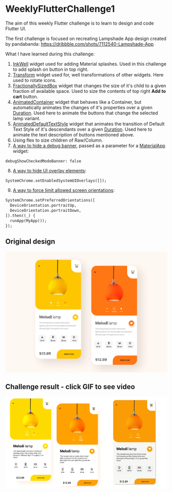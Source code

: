 # WeeklyFlutterChallenge1
The aim of this weekly Flutter challenge is to learn to design and code Flutter UI.

The first challenge is focused on recreating Lampshade App design created by pandabanda:
https://dribbble.com/shots/7112540-Lampshade-App

What I have learned during this challenge:
1. [InkWell](https://api.flutter.dev/flutter/material/InkWell-class.html) widget used for adding Material splashes. Used in this challenge to add splash on button in top right.
2. [Transform](https://api.flutter.dev/flutter/widgets/Transform-class.html) widget used for, well transformations of other widgets. Here used to rotate icons.
3. [FractionallySizedBox](https://api.flutter.dev/flutter/widgets/FractionallySizedBox-class.html) widget that changes the size of it's child to a given fraction of available space. Used to size the contents of top right **Add to cart** button.
4. [AnimatedContainer](https://api.flutter.dev/flutter/widgets/AnimatedContainer-class.html) widget that behaves like a Container, but automatically animates the changes of it's properties over a given [Duration](https://api.flutter.dev/flutter/dart-core/Duration-class.html). Used here to animate the buttons that change the selected lamp variant.
5. [AnimatedDefaultTextStyle](https://api.flutter.dev/flutter/widgets/AnimatedDefaultTextStyle-class.html) widget that animates the transition of Default Text Style of it's descendants over a given [Duration](https://api.flutter.dev/flutter/dart-core/Duration-class.html). Used here to animate the text description of buttons mentioned above.
6. Using flex to size children of Raw/Column. 
7. [A way to hide a debug banner](https://stackoverflow.com/questions/48893935/how-to-remove-debug-banner-in-flutter-on-android-emulator), passed as a parameter for a [MaterialApp](https://api.flutter.dev/flutter/material/MaterialApp-class.html) widget:
```
debugShowCheckedModeBanner: false
``` 
8. [A way to hide UI overlay elements](https://stackoverflow.com/questions/46640116/make-flutter-application-fullscreen):
```
SystemChrome.setEnabledSystemUIOverlays([]);
```
9. [A way to force limit allowed screen orientations](https://www.didierboelens.com/2018/04/hint-3-how-to-force-the-application-to-stick-to-portrait-mode/):
```
SystemChrome.setPreferredOrientations([
  DeviceOrientation.portraitUp,
  DeviceOrientation.portraitDown,
]).then((_) {
  runApp(MyApp());
});
```


## Original design
![Original Design](https://github.com/JKPK/WeeklyFlutterChallenge1/blob/master/original_design.png?raw=true)

## Challenge result - click GIF to see video
[![Challenge result](https://github.com/JKPK/WeeklyFlutterChallenge1/blob/master/challenge_result.gif?raw=true)](https://www.youtube.com/watch?v=-qssYuAtWrI)
